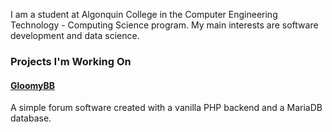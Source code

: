 I am a student at Algonquin College in the Computer Engineering Technology - Computing Science program. My main interests are software development and data science.
### Projects I'm Working On
#### [GloomyBB](https://github.com/johnvinh/GloomyBB)
A simple forum software created with a vanilla PHP backend and a MariaDB database.
